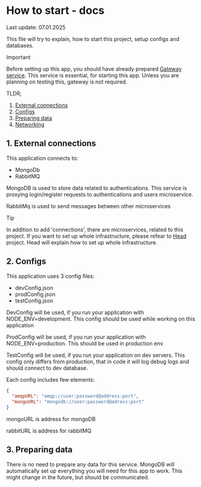 # How to start - docs

Last update: 07.01.2025

This file will try to explain, how to start this project, setup configs and databases.

> [!IMPORTANT]
> Before setting up this app, you should have already prepared [Gateway service](https://github.com/Monsters-RPG-game/Gateway). This service is essential, for starting this app. Unless you are planning on testing this, gateway is not required.

TLDR;
1. [External connections](#1-external-connections)
2. [Configs](#2-configs)
3. [Preparing data](#3-preparing-data)
4. [Networking](#4-networking)

## 1. External connections

This application connects to:
- MongoDb
- RabbitMQ

MongoDB is used to store data related to authentications. This service is proxying login/register requests to authentications and users microservice.

RabbitMq is used to send messages between other microservices

> [!TIP]
> In addition to add 'connections', there are microservices, related to this project. If you want to set up whole infrastructure, please refear to [Head](https://github.com/Monsters-RPG-game/Head) project. Head will explain how to set up whole infrastructure.

## 2. Configs

This application uses 3 config files:
- devConfig.json
- prodConfig.json
- testConfig.json

DevConfig will be used, if you run your application with NODE_ENV=development. This config should be used while working on this application

ProdConfig will be used, if you run your application with NODE_ENV=production. This should be used in production env

TestConfig will be used, if you run your application on dev servers. This config only differs from production, that in code it will log debug logs and should connect to dev database.

Each config includes few elements:
```json
{
  "amqpURL": "amqp://user:password@address:port",
  "mongoURL": "mongodb://user:password@adress:port"
}
```

mongoURL is address for mongoDB

rabbitURL is address for rabbitMQ

## 3. Preparing data

There is no need to prepare any data for this service. MongoDB will automatically set up everything you will need for this app to work. This might change in the future, but should be communicated. 
